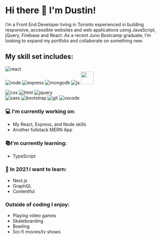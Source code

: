 # Hi there 👋 I'm Dustin!

I’m a Front End Developer living in Toronto experienced in building responsive, accessible websites and web applications using JavaScript, jQuery, Firebase and React. As a recent Juno Bootcamp graduate, I’m looking to expand my portfolio and collaborate on something new.

## My skill set includes:

![react](/assets/react-original.svg)  
![node](/assets/nodejs-original.svg)
![express](/assets/express-original.svg)
![mongodb](/assets/mongodb-original.svg)
![js](./assets/javascript-plain.svg)
<img src="https://raw.githubusercontent.com/dustin100/dustin100/b0ce54ec8abd97e1724df155ff1f251b246a2ea2/assests/javascript-plain.svg" height="auto" width="40">

![css](./assets/css3-original.svg)
![html](./assets/html5-original.svg)
![jquery](./assets/jquery-plain.svg)  
![sass](/assets/sass-original.svg)
![bootstrap](/assets/bootstrap-plain.svg)
![git](/assets/git-original.svg)
![vscode](/assets/visualstudio-plain.svg)

### :computer: I'm currently working on:

- My React, Express, and Node skills
- Another fullstack MERN App

### :books:I'm currently learning:

- TypeScript

### :thinking: In 2021 I want to learn:

- Next.js
- GraphQL
- Contentful

### Outside of coding I enjoy:

- Playing video games
- Skateboarding
- Bowling
- Sci-fi movies/tv shows
